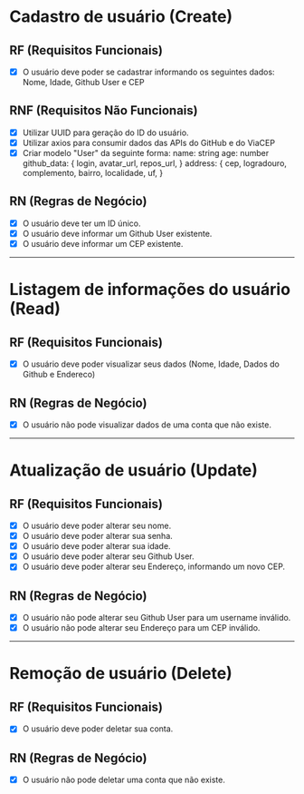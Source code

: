 # Cadastro de usuário (Create)

## RF (Requisitos Funcionais)
- [x] O usuário deve poder se cadastrar informando os seguintes dados: Nome, Idade, Github User e CEP

## RNF (Requisitos Não Funcionais)
- [x] Utilizar UUID para geração do ID do usuário.
- [x] Utilizar axios para consumir dados das APIs do GitHub e do ViaCEP
- [x] Criar modelo "User" da seguinte forma:
  name: string
  age: number
  github_data: {
    login,
    avatar_url,
    repos_url,
  }
  address: {
    cep,
    logradouro,
    complemento,
    bairro,
    localidade,
    uf,
  }

## RN (Regras de Negócio)
- [x] O usuário deve ter um ID único.
- [x] O usuário deve informar um Github User existente.
- [x] O usuário deve informar um CEP existente.

---------------------------------------------------------------------

# Listagem de informações do usuário (Read)

## RF (Requisitos Funcionais)
- [x] O usuário deve poder visualizar seus dados (Nome, Idade, Dados do Github e Endereco)

## RN (Regras de Negócio)
- [x] O usuário não pode visualizar dados de uma conta que não existe.

---------------------------------------------------------------------

# Atualização de usuário (Update)

## RF (Requisitos Funcionais)
- [x] O usuário deve poder alterar seu nome.
- [x] O usuário deve poder alterar sua senha.
- [x] O usuário deve poder alterar sua idade.
- [x] O usuário deve poder alterar seu Github User.
- [x] O usuário deve poder alterar seu Endereço, informando um novo CEP.

## RN (Regras de Negócio)
- [x] O usuário não pode alterar seu Github User para um username inválido.
- [x] O usuário não pode alterar seu Endereço para um CEP inválido.

---------------------------------------------------------------------

# Remoção de usuário (Delete)

## RF (Requisitos Funcionais)
- [x] O usuário deve poder deletar sua conta.

## RN (Regras de Negócio)
- [x] O usuário não pode deletar uma conta que não existe.
